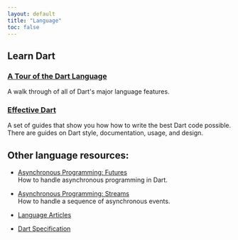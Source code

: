 ```yaml
---
layout: default
title: "Language"
toc: false
---
```


## Learn Dart

<div class="card-grid">
  <div class="card">
    <h3><a href="/guides/language/language-tour">A Tour of the Dart Language</a></h3>
    <p>A walk through of all of Dart's major language features.</p>
  </div>
  <div class="card">
    <h3><a href="/guides/language/effective-dart/">Effective Dart</a></h3>
    <p>A set of guides that show you how how to write the best Dart code
    possible. There are guides on Dart style, documentation, usage,
    and design.</p>
  </div>
</div>

## Other language resources:

* <a href="/tutorials/language/futures">Asynchronous Programming: Futures</a><br>
How to handle asynchronous programming in Dart.

* <a href="/tutorials/language/streams">Asynchronous Programming: Streams</a><br>
How to handle a sequence of asynchronous events.

* <a href="/articles/language">Language Articles</a>

* <a href="/guides/language/spec">Dart Specification</a>
